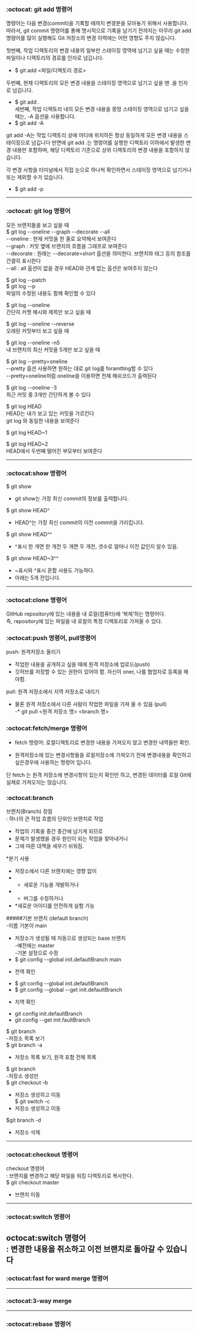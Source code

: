  ### :octocat: git add  명령어  
  
명령어는 다음 변경(commit)을 기록할 때까지 변경분을 모아놓기 위해서 사용합니다.  
따라서, git commit 명령어를 통해 명시적으로 기록을 남기기 전까지는 아무리 git add 명령어를 많이 실행해도 Git 저장소의 변경 이력에는 어떤 영향도 주지 않습니다.

첫번째, 작업 디렉토리의 변경 내용의 일부만 스테이징 영역에 넘기고 싶을 때는 수정한 파일이나 디렉토리의 경로를 인자로 넘깁니다.  
* $ git add <파일/디렉토리 경로>  
  
두번째, 현재 디렉토리의 모든 변경 내용을 스테이징 영역으로 넘기고 싶을 땐 .을 인자로 넘김니다.  
* $ git add .  
세번째, 작업 디렉토리 내의 모든 변경 내용을 몽땅 스테이징 영역으로 넘기고 싶을 때는, -A 옵션을 사용합니다.  
* $ git add -A  
  
git add -A는 작업 디렉토리 상에 어디에 위치하든 항상 동일하게 모든 변경 내용을 스테이징으로 넘깁니다
반면에 git add .는 명령어를 실행한 디렉토리 이하에서 발생한 변경 내용만 포함하며, 해당 디렉토리 기준으로 상위 디렉토리의 변경 내용을 포함하지 않습니다. 
  
각 변경 사항을 터미널에서 직접 눈으로 하나씩 확인하면서 스테이징 영역으로 넘기거나 또는 제외할 수가 있습니다.
*  $ git add -p
---
  
### :octocat: git log 명령어  
  
  
 모든 브랜치들을 보고 싶을 때  
$ git log --oneline --graph --decorate --all  
 --oneline : 현재 커밋을 한 줄로 요약해서 보여준다  
 --graph : 커밋 옆에 브랜치의 흐름을 그래프로 보여준다  
 --decorate : 원래는 --decorate=short 옵션을 의미한다. 브랜치와 태그 등의 참조를 간결히 표시한다  
 --all : all 옵션이 없을 경우 HEAD와 관계 없는 옵션은 보여주지 않는다  
  
$ git log --patch  
$ git log --p  
 파일의 수정된 내용도 함께 확인할 수 있다  
  
$ git log --oneline  
 간단히 커멧 해시와 제목만 보고 싶을 때  
  
$ git log --oneline --reverse  
 오래된 커밋부터 보고 싶을 때  
  
$ git log --oneline -n5  
 내 브랜치의 최신 커밋을 5개만 보고 싶을 때  
  
$ git log --pretty=oneline  
 --pretty 옵션 사용하면 원하는 대로 git log를 foramtting할 수 있다  
 --pretty=oneline처럼 oneline을 이용하면 전체 해쉬코드가 출력된다  
  


$ git log --oneline -3  
 최근 커밋 중 3개만 간단하게 볼 수 있다  
  

$ git log HEAD  
 HEAD는 내가 보고 있는 커밋을 가르킨다  
 git log 와 동일한 내용을 보여준다  
  
$ git log HEAD~1  
  
$ git log HEAD~2  
 HEAD에서 두번째 떨어진 부모부터 보여준다  
  
  
---
  
  
### :octocat:show 명령어  
  
 $ git show  
* git show는 가장 최신 commit의 정보를 출력합니다.  
   
$ git show HEAD^  
* HEAD^는 가장 최신 commit의 이전 commit을 가리킵니다.  
  
$ git show HEAD^^  
* ^표시 한 개면 한 개전 두 개면 두 개전, 갯수로 얼마나 이전 값인지 알수 있음.  
  
$ git show HEAD~3^^  
* ~표시와 ^표시 혼합 사용도 가능하다.  
* 아래는 5개 전입니다.  
  
  
---
  
  
### :octocat:clone 명령어  
  GitHub repository에 있는 내용을 내 로컬(컴퓨터)에 ‘복제’하는 명령어다.  
  즉, repository에 있는 파일을 내 로컬의 특정 디렉토리로 가져올 수 있다.  
    
### :octocat:push 명령어, pull명령어  
  push: 원격저장소 올리기  
  - 작업한 내용을 공개하고 싶을 때에 원격 저장소에 업로드(push)  
  - 깃허브를 저장할 수 있는 권한이 있어야 함. 자신이 oner, 나를 협업자로 등록을 해야함.  
  
  pull: 원격 저장소에서 지역 저장소로 내리기  
  - 물론 원격 저장소에서 다른 사람이 작업한 파일을 가져 올 수 있음 (pull)  
  -* git pull <원격 저장소 명> <branch 명>  
    
    
    
### :octocat:fetch/merge 명령어  
  * fetch 명령어: 로컬디렉토리로 변경한 내용을 가져오지 않고 변경한 내역들만 확인.  
  - 원격저장소에 있는 변경사항들을 로컬저장소에 가져오기 전에 변경내용을 확인하고 싶은경우에 사용하는 명령어 입니다.  
    
  단 fetch 는 원격 저장소에 변경사항이 있는지 확인만 하고, 변경된 데이터를 로컬 Git에 실제로 가져오지는 않습니다.    
    
### :octocat:branch  
  브랜치(Branch) 장점  
  : 하나의 큰 작업 흐름의 단위인 브랜치로 작업  
  * 작업의 기록을 중간 중간에 남기게 되므로  
  * 문제가 발생했을 경우 원인이 되는 작업을 찾아내거나  
  * 그에 따른 대책을 세우기 쉬워짐.  
     
   *분기 사용  
- 저장소에서 다른 브랜치에는 영향 없이 
- * 새로운 기능을 개발하거나  
- * 버그를 수정하거나   
- *새로운 아이디를 안전하게 실험 가능  
  

#####기본 브랜치 (default branch)  
 -이름 기본이 main  
  * 저장소가 생성될 때 자동으로 생성되는  base 브랜치  
   -예전에는 master  
 -기본 설정으로 수정  
 * $ git config --global init.defaultBranch main  
 - 전역 확인  
 * $ git config --global init.defaultBranch  
 * $ git config --global --get init.defaultBranch   
- 지역 확인  
 * git config init.defaultBranch  
 * git config --get init.faultBranch  
  
$ git branch    
-저장소 목록 보기  
$ git branch -a  
- 저장소 목록 보기, 원격 포함 전체 목록  
  
$ git branch <new-branch>  
 -저장소 생성만  
$ git checkout -b <new-branch>  
 - 저장소 생성하고 이동  
$ git switch -c <new-branch>  
 - 저장소 생성하고 이동  
   
 $git branch -d  
 - 저장소 삭제  
---
### :octocat:checkout 명령어   
  checkout 명령어    
 : 브랜치를 변경하고 해당 파일을 워킹 디렉토리로 복사한다.  
 $ git checkout master  
  * 브랜치 이동  
 
 
   
---
### :octocat:switch 명령어  
 octocat:switch 명령어  
: 변경한 내용을 취소하고 이전 브랜치로 돌아갈 수 있습니다  
---
### :octocat:fast for ward  merge 명령어  
  
---
### :octocat:3-way merge   
  
---
### :octocat:rebase 명령어
